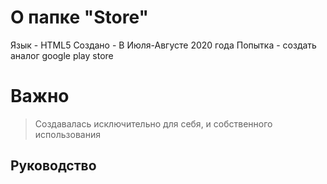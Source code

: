 # О папке "Store"
Язык - HTML5
Создано - В Июля-Августе 2020 года 
Попытка - создать аналог google play store
# Важно
>Создавалась исключительно для себя, и собственного использования

## Руководство



